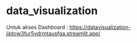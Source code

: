 # data_visualization

Untuk akses Dashboard : https://datavisualization-jjptcw3fur5ydrmtausfga.streamlit.app/
